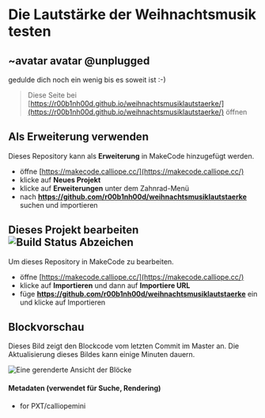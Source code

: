 # Die Lautstärke der Weihnachtsmusik testen
## ~avatar avatar @unplugged
gedulde dich noch ein wenig bis es soweit ist :-)


> Diese Seite bei [https://r00b1nh00d.github.io/weihnachtsmusiklautstaerke/](https://r00b1nh00d.github.io/weihnachtsmusiklautstaerke/) öffnen

## Als Erweiterung verwenden

Dieses Repository kann als **Erweiterung** in MakeCode hinzugefügt werden.

* öffne [https://makecode.calliope.cc/](https://makecode.calliope.cc/)
* klicke auf **Neues Projekt**
* klicke auf **Erweiterungen** unter dem Zahnrad-Menü
* nach **https://github.com/r00b1nh00d/weihnachtsmusiklautstaerke** suchen und importieren

## Dieses Projekt bearbeiten ![Build Status Abzeichen](https://github.com/r00b1nh00d/weihnachtsmusiklautstaerke/workflows/MakeCode/badge.svg)

Um dieses Repository in MakeCode zu bearbeiten.

* öffne [https://makecode.calliope.cc/](https://makecode.calliope.cc/)
* klicke auf **Importieren** und dann auf **Importiere URL**
* füge **https://github.com/r00b1nh00d/weihnachtsmusiklautstaerke** ein und klicke auf Importieren

## Blockvorschau

Dieses Bild zeigt den Blockcode vom letzten Commit im Master an.
Die Aktualisierung dieses Bildes kann einige Minuten dauern.

![Eine gerenderte Ansicht der Blöcke](https://github.com/r00b1nh00d/weihnachtsmusiklautstaerke/raw/master/.github/makecode/blocks.png)

#### Metadaten (verwendet für Suche, Rendering)

* for PXT/calliopemini
<script src="https://makecode.com/gh-pages-embed.js"></script><script>makeCodeRender("{{ site.makecode.home_url }}", "{{ site.github.owner_name }}/{{ site.github.repository_name }}");</script>

